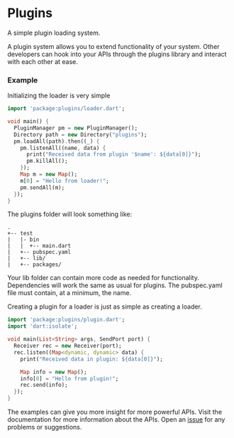 # Plugins

A simple plugin loading system.

A plugin system allows you to extend functionality of your system. Other
developers can hook into your APIs through the plugins library and interact
with each other at ease.

### Example
Initializing the loader is very simple
```dart
import 'package:plugins/loader.dart';

void main() {
  PluginManager pm = new PluginManager();
  Directory path = new Directory("plugins");
  pm.loadAll(path).then((_) {
    pm.listenAll((name, data) {
      print("Received data from plugin '$name': ${data[0]}");
      pm.killAll();
    });
    Map m = new Map();
    m[0] = "Hello from loader!";
    pm.sendAll(m);
  });
}
```
The plugins folder will look something like:
```
.
+-- test
|   |- bin
|   |  +-- main.dart
|   +-- pubspec.yaml
|   +-- lib/
|   +-- packages/
```
Your lib folder can contain more code as needed for functionality. Dependencies
will work the same as usual for plugins. The pubspec.yaml file must contain, at
a minimum, the name.

Creating a plugin for a loader is just as simple as creating a loader.
```dart
import 'package:plugins/plugin.dart';
import 'dart:isolate';

void main(List<String> args, SendPort port) {
  Receiver rec = new Receiver(port);
  rec.listen((Map<dynamic, dynamic> data) {
    print("Received data in plugin: ${data[0]}");

    Map info = new Map();
    info[0] = "Hello from plugin!";
    rec.send(info);
  });
}
```
The examples can give you more insight for more powerful APIs.
Visit the documentation for more information about the APIs.
Open an [issue](https://github.com/samrg472/plugins.dart/issues) for any
problems or suggestions.
